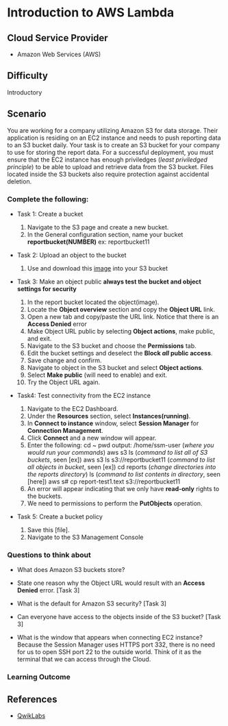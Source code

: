 # Introduction to AWS Lambda 

## Cloud Service Provider
* Amazon Web Services (AWS)

## Difficulty
Introductory

## Scenario

You are working for a company utilizing Amazon S3 for data storage. Their application is residing on an EC2 instance and needs to push reporting data to an S3 bucket daily. Your task is to create an S3 bucket for your company to use for storing the report data. For a successful deployment, you must ensure that the EC2 instance has enough priviledges (*least priviledged principle*) to be able to upload and retrieve data from the S3 bucket. Files located inside the S3 buckets also require protection against accidental deletion. 

###  Complete the following:

* Task 1: Create a bucket
  1. Navigate to the S3 page and create a new bucket.
  2. In the General configuration section, name your bucket **reportbucket(NUMBER)**
    ex: reportbucket11

* Task 2: Upload an object to the bucket 
  1. Use and download this [image]() into your S3 bucket


* Task 3: Make an object public
**always test the bucket and object settings for security**
  1. In the report bucket located the object(image).
  2. Locate the **Object overview** section and copy the **Object URL** link.
  3. Open a new tab and copy/paste the URL link. Notice that there is an **Access Denied** error
  4. Make Object URL public by selecting **Object actions**, make public, and exit.
  5. Navigate to the S3 bucket and choose the **Permissions** tab.
  6. Edit the bucket settings and deselect the **Block *all* public access**.
  7. Save change and confirm.
  8. Navigate to object in the S3 bucket and select **Object actions**.
  9. Select **Make public** (will need to enable) and exit.
  10. Try the Object URL again.

* Task4: Test connectivity from the EC2 instance
  1. Navigate to the EC2 Dashboard.
  2. Under the **Resources** section, select **Instances(running)**.
  3. In **Connect to instance** window, select **Session Manager** for **Connection Management**.
  4. Click **Connect** and a new window will appear.
  5. Enter the following:
    cd ~
    pwd
    output: /home/ssm-user  (*where you would run your commands*)
    aws s3 ls  (*command to list all of S3 buckets*, seen [ex])
    aws s3 ls s3://reportbucket11 (*command to list all objects in bucket*, seen [ex])
    cd reports  (*change directories into the reports directory*)
    ls  (*command to list contents in directory*, seen [here])
    aws s# cp report-test1.text s3://reportbucket11
  6. An error will appear indicating that we only have **read-only** rights to the buckets.
  7. We need to permissions to perform the **PutObjects** operation.

* Task 5: Create a bucket policy
  1. Save this [file].
  2. Navigate to the S3 Management Console
  


###  Questions to think about 
* What does Amazon S3 buckets store?

* State one reason why the Object URL would result with an **Access Denied** error. [Task 3]

* What is the default for Amazon S3 security? [Task 3]

* Can everyone have access to the objects inside of the S3 bucket? [Task 3]

* What is the window that appears when connecting EC2 instance?
  Because the Session Manager uses HTTPS port 332, there is no need for us to open SSH port 22 to the outside world. Think of it as the terminal that we can access through the Cloud.

### Learning Outcome


## References 
* [QwikLabs](https://www.qwiklabs.com/focuses/15683?parent=catalog)